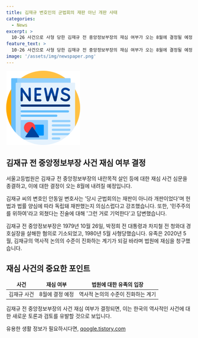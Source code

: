 ```yaml
---
title: 김재규 변호인의 군법회의 재판 아닌 개판 사태
categories:
  - News
excerpt: >
  10·26 사건으로 사형 당한 김재규 전 중앙정보부장의 재심 여부가 오는 8월에 결정될 예정이다. 서울고등법원은 오늘(12일) 김재규의 내란목적 살인 등에 대한 재심 사건 심문을 종결했는데, 김재규 변호인은 당시 군법회의가 개판이었을 가능성을 제기하며 이에 대한 의심을 표명했다. 김재규는 10·26 사건으로 박정희 전 대통령과 차지철 전 청와대 경호실장을 살해한 혐의로 1979년에 기소되어 1980년 사형당했으며, 그의 유족은 재심을 청구했다.
feature_text: >
  10·26 사건으로 사형 당한 김재규 전 중앙정보부장의 재심 여부가 오는 8월에 결정될 예정이다. 서울고등법원은 오늘(12일) 김재규의 내란목적 살인 등에 대한 재심 사건 심문을 종결했는데, 김재규 변호인은 당시 군법회의가 개판이었을 가능성을 제기하며 이에 대한 의심을 표명했다. 김재규는 10·26 사건으로 박정희 전 대통령과 차지철 전 청와대 경호실장을 살해한 혐의로 1979년에 기소되어 1980년 사형당했으며, 그의 유족은 재심을 청구했다.
image: '/assets/img/newspaper.png'
---
```


<p><img src="/assets/img/newspaper.png" alt="kimp 속보" /></p>

<h2 data-ke-size="size26">김재규 전 중앙정보부장 사건 재심 여부 결정</h2>

<p>서울고등법원은 김재규 전 중앙정보부장의 내란목적 살인 등에 대한 재심 사건 심문을 종결하고, 이에 대한 결정이 오는 8월에 내려질 예정입니다.</p>

<p data-ke-size="size16">김재규 씨의 변호인 안동일 변호사는 '당시 군법회의는 재판이 아니라 개판이었다'며 헌법과 법률 양심에 따라 독립돼 재판했는지 의심스럽다고 강조했습니다. 또한, '민주주의를 위하여'라고 외쳤다는 진술에 대해 '그런 거로 기억한다'고 답변했습니다.</p>

<p data-ke-size="size16">김재규 전 중앙정보부장은 1979년 10월 26일, 박정희 전 대통령과 차지철 전 청와대 경호실장을 살해한 혐의로 기소되었고, 1980년 5월 사형당했습니다. 유족은 2020년 5월, 김재규의 역사적 논의의 수준이 진화하는 계기가 되길 바라며 법원에 재심을 청구했습니다.</p>

<h2 data-ke-size="size26">재심 사건의 중요한 포인트</h2>

<table>
<thead>
<tr>
<td style="text-align: center; height: 17px;"><b>사건</b></td>
<td style="text-align: center; height: 17px;"><b>재심 여부</b></td>
<td style="text-align: center; height: 17px;"><b>법원에 대한 유족의 입장</b></td>
</tr>
</thead>
<tbody>
<tr>
<td style="text-align: center; height: 17px;">김재규 사건</td>
<td style="text-align: center; height: 17px;">8월에 결정 예정</td>
<td style="text-align: center; height: 17px;">역사적 논의의 수준이 진화하는 계기</td>
</tr>
</tbody>
</table>

<p data-ke-size="size16">김재규 전 중앙정보부장의 사건 재심 여부가 결정되면, 이는 한국의 역사적인 사건에 대한 새로운 토론과 검토를 유발할 것으로 보입니다.</p>
유용한 생활 정보가 필요하시다면, <a href="https://qoogle.tistory.com" rel="dofollow">qoogle.tistory.com</a>


